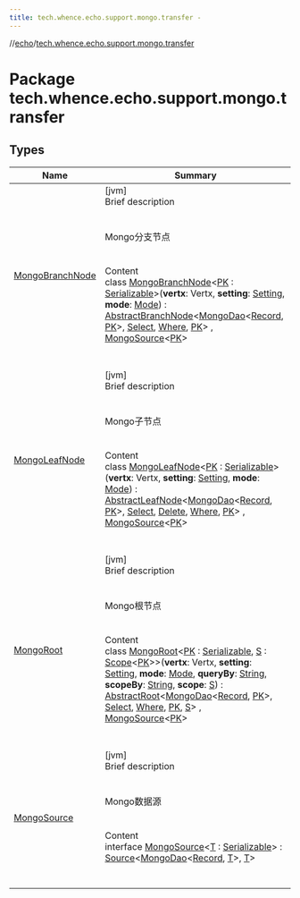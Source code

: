 ```yaml
---
title: tech.whence.echo.support.mongo.transfer -
---
```

//[echo](../index.md)/[tech.whence.echo.support.mongo.transfer](index.md)



# Package tech.whence.echo.support.mongo.transfer  


## Types  
  
|  Name|  Summary| 
|---|---|
| [MongoBranchNode](-mongo-branch-node/index.md)| [jvm]  <br>Brief description  <br><br><br>Mongo分支节点<br><br>  <br>Content  <br>class [MongoBranchNode](-mongo-branch-node/index.md)<[PK](-mongo-branch-node/index.md) : [Serializable](https://docs.oracle.com/javase/8/docs/api/java/io/Serializable.html)>(**vertx**: Vertx, **setting**: [Setting](../tech.whence.echo.dal.transfer.project/-setting/index.md), **mode**: [Mode](../tech.whence.echo.dal.transfer/-mode/index.md)) : [AbstractBranchNode](../tech.whence.echo.dal.transfer.node/-abstract-branch-node/index.md)<[MongoDao](../tech.whence.echo.support.mongo/-mongo-dao/index.md)<[Record](../tech.whence.echo.dal.entity/-record/index.md), [PK](-mongo-branch-node/index.md)>, [Select](../tech.whence.echo.support.mongo.querier/-select/index.md), [Where](../tech.whence.echo.support.mongo.querier.component/-where/index.md), [PK](-mongo-branch-node/index.md)> , [MongoSource](-mongo-source/index.md)<[PK](-mongo-branch-node/index.md)>   <br><br><br>
| [MongoLeafNode](-mongo-leaf-node/index.md)| [jvm]  <br>Brief description  <br><br><br>Mongo子节点<br><br>  <br>Content  <br>class [MongoLeafNode](-mongo-leaf-node/index.md)<[PK](-mongo-leaf-node/index.md) : [Serializable](https://docs.oracle.com/javase/8/docs/api/java/io/Serializable.html)>(**vertx**: Vertx, **setting**: [Setting](../tech.whence.echo.dal.transfer.project/-setting/index.md), **mode**: [Mode](../tech.whence.echo.dal.transfer/-mode/index.md)) : [AbstractLeafNode](../tech.whence.echo.dal.transfer.node/-abstract-leaf-node/index.md)<[MongoDao](../tech.whence.echo.support.mongo/-mongo-dao/index.md)<[Record](../tech.whence.echo.dal.entity/-record/index.md), [PK](-mongo-leaf-node/index.md)>, [Select](../tech.whence.echo.support.mongo.querier/-select/index.md), [Delete](../tech.whence.echo.support.mongo.querier/-delete/index.md), [Where](../tech.whence.echo.support.mongo.querier.component/-where/index.md), [PK](-mongo-leaf-node/index.md)> , [MongoSource](-mongo-source/index.md)<[PK](-mongo-leaf-node/index.md)>   <br><br><br>
| [MongoRoot](-mongo-root/index.md)| [jvm]  <br>Brief description  <br><br><br>Mongo根节点<br><br>  <br>Content  <br>class [MongoRoot](-mongo-root/index.md)<[PK](-mongo-root/index.md) : [Serializable](https://docs.oracle.com/javase/8/docs/api/java/io/Serializable.html), [S](-mongo-root/index.md) : [Scope](../tech.whence.echo.dal.transfer.scope/-scope/index.md)<[PK](-mongo-root/index.md)>>(**vertx**: Vertx, **setting**: [Setting](../tech.whence.echo.dal.transfer.project/-setting/index.md), **mode**: [Mode](../tech.whence.echo.dal.transfer/-mode/index.md), **queryBy**: [String](https://kotlinlang.org/api/latest/jvm/stdlib/kotlin/-string/index.html), **scopeBy**: [String](https://kotlinlang.org/api/latest/jvm/stdlib/kotlin/-string/index.html), **scope**: [S](-mongo-root/index.md)) : [AbstractRoot](../tech.whence.echo.dal.transfer.node/-abstract-root/index.md)<[MongoDao](../tech.whence.echo.support.mongo/-mongo-dao/index.md)<[Record](../tech.whence.echo.dal.entity/-record/index.md), [PK](-mongo-root/index.md)>, [Select](../tech.whence.echo.support.mongo.querier/-select/index.md), [Where](../tech.whence.echo.support.mongo.querier.component/-where/index.md), [PK](-mongo-root/index.md), [S](-mongo-root/index.md)> , [MongoSource](-mongo-source/index.md)<[PK](-mongo-root/index.md)>   <br><br><br>
| [MongoSource](-mongo-source/index.md)| [jvm]  <br>Brief description  <br><br><br>Mongo数据源<br><br>  <br>Content  <br>interface [MongoSource](-mongo-source/index.md)<[T](-mongo-source/index.md) : [Serializable](https://docs.oracle.com/javase/8/docs/api/java/io/Serializable.html)> : [Source](../tech.whence.echo.dal.transfer.source/-source/index.md)<[MongoDao](../tech.whence.echo.support.mongo/-mongo-dao/index.md)<[Record](../tech.whence.echo.dal.entity/-record/index.md), [T](-mongo-source/index.md)>, [T](-mongo-source/index.md)>   <br><br><br>

